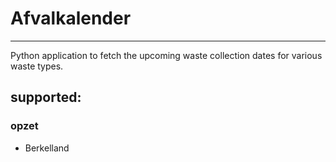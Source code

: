 # Afvalkalender
----------
Python application to fetch the upcoming waste collection dates for various waste types.

## supported:
### opzet
- Berkelland